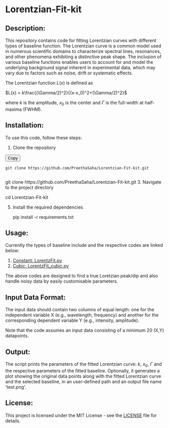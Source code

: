 # Lorentzian-Fit-kit

## Description:

This repository contains code for fitting Lorentzian curves with different types of baseline function. 
The Lorentzian curve is a common model used in numerous scientific domains to characterize spectral lines, resonances, and other phenomena exhibiting a distinctive peak shape. The inclusion of various baseline functions enables users to account for and model the underlying background signal inherent in experimental data, which may vary due to factors such as noise, drift or systematic effects.

The Lorentzian function $L(x)$ is defined as

$L(x) = k\frac{(\Gamma/2)^2}{(x-x_0)^2+(\Gamma/2)^2}$

where $k$ is the amplitude, $x_0$ is the center and $\Gamma$ is the full-width at half-maxima (FWHM).

 

## Installation:
To use this code, follow these steps:

1. Clone the repository

 <div>
  <button class="copy-button" onclick="copyToClipboard(this.parentElement.nextElementSibling.textContent)">Copy</button>
  <pre><code>git clone https://github.com/PreethaSaha/Lorentzian-Fit-kit.git
  </code></pre>
</div>
git clone https://github.com/PreethaSaha/Lorentzian-Fit-kit.git
3. Navigate to the project directory

   cd Lorentzian-Fit-kit

5. Install the required dependencies

   pip install -r requirements.txt

## Usage:

Currently the types of baseline include and the respective codes are linked below:

1. [Constant: LorentzFit.py](https://github.com/PreethaSaha/Lorentzian-Fit-kit/blob/main/LorentzFit.py) 
2. [Cubic: LorentzFit_cubic.py](https://github.com/PreethaSaha/Lorentzian-Fit-kit/blob/main/LorentzFit_cubic.py)

The above codes are designed to find a true Loretzian peak/dip and also handle noisy data by easily customisable parameters.

## Input Data Format:

The input data should contain two columns of equal length: one for the independent variable X (e.g., wavelength, frequency) and another for the corresponding dependent variable Y (e.g., intensity, amplitude). 

Note that the code assumes an input data consisting of a minimum 20 (X,Y) datapoints.

## Output:

The script prints the parameters of the fitted Lorentzian curve: $k$, $x_0$, $\Gamma$ and the respective parameters of the fitted baseline. Optionally, it generates a plot showing the original data points along with the fitted Lorentzian curve and the selected baseline, in an user-defined path and an output file name 'test.png'.

## License:

This project is licensed under the MIT License - see the [LICENSE](https://github.com/PreethaSaha/Lorentzian-Fit-kit/blob/main/LICENSE) file for details.



